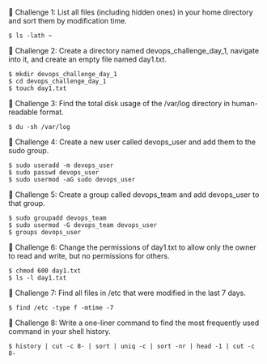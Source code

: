 ###



🔹 Challenge 1: List all files (including hidden ones) in your home directory and sort them by modification time.

    $ ls -lath ~

🔹 Challenge 2: Create a directory named devops_challenge_day_1, navigate into it, and create an empty file named day1.txt.

    $ mkdir devops_challenge_day_1
    $ cd devops_challenge_day_1
    $ touch day1.txt

🔹 Challenge 3: Find the total disk usage of the /var/log directory in human-readable format.

    $ du -sh /var/log

🔹 Challenge 4: Create a new user called devops_user and add them to the sudo group.

    $ sudo useradd -m devops_user
    $ sudo passwd devops_user
    $ sudo usermod -aG sudo devops_user   

🔹 Challenge 5: Create a group called devops_team and add devops_user to that group.

    $ sudo groupadd devops_team
    $ sudo usermod -G devops_team devops_user
    $ groups devops_user
    

🔹 Challenge 6: Change the permissions of day1.txt to allow only the owner to read and write, but no permissions for others.

    $ chmod 600 day1.txt
    $ ls -l day1.txt

🔹 Challenge 7: Find all files in /etc that were modified in the last 7 days.

    $ find /etc -type f -mtime -7

🔹 Challenge 8: Write a one-liner command to find the most frequently used command in your shell history.

    $ history | cut -c 8- | sort | uniq -c | sort -nr | head -1 | cut -c 8-
 
